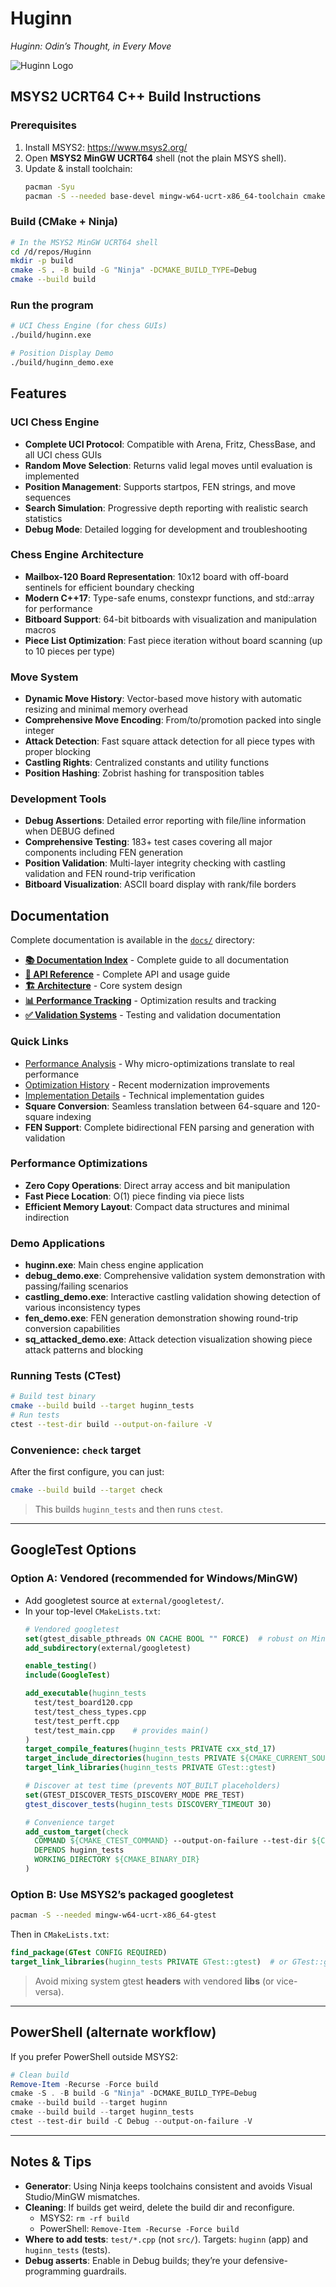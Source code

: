 # Huginn  
_Huginn: Odin’s Thought, in Every Move_

![Huginn Logo](images/Huginn.png)

## MSYS2 UCRT64 C++ Build Instructions

### Prerequisites
1. Install MSYS2: https://www.msys2.org/
2. Open **MSYS2 MinGW UCRT64** shell (not the plain MSYS shell).
3. Update & install toolchain:
   ```sh
   pacman -Syu
   pacman -S --needed base-devel mingw-w64-ucrt-x86_64-toolchain cmake ninja
   ```

### Build (CMake + Ninja)
```sh
# In the MSYS2 MinGW UCRT64 shell
cd /d/repos/Huginn
mkdir -p build
cmake -S . -B build -G "Ninja" -DCMAKE_BUILD_TYPE=Debug
cmake --build build
```

### Run the program
```sh
# UCI Chess Engine (for chess GUIs)
./build/huginn.exe

# Position Display Demo
./build/huginn_demo.exe
```

## Features

### UCI Chess Engine
- **Complete UCI Protocol**: Compatible with Arena, Fritz, ChessBase, and all UCI chess GUIs
- **Random Move Selection**: Returns valid legal moves until evaluation is implemented
- **Position Management**: Supports startpos, FEN strings, and move sequences
- **Search Simulation**: Progressive depth reporting with realistic search statistics
- **Debug Mode**: Detailed logging for development and troubleshooting

### Chess Engine Architecture
- **Mailbox-120 Board Representation**: 10x12 board with off-board sentinels for efficient boundary checking
- **Modern C++17**: Type-safe enums, constexpr functions, and std::array for performance
- **Bitboard Support**: 64-bit bitboards with visualization and manipulation macros
- **Piece List Optimization**: Fast piece iteration without board scanning (up to 10 pieces per type)

### Move System
- **Dynamic Move History**: Vector-based move history with automatic resizing and minimal memory overhead
- **Comprehensive Move Encoding**: From/to/promotion packed into single integer
- **Attack Detection**: Fast square attack detection for all piece types with proper blocking
- **Castling Rights**: Centralized constants and utility functions
- **Position Hashing**: Zobrist hashing for transposition tables

### Development Tools
- **Debug Assertions**: Detailed error reporting with file/line information when DEBUG defined
- **Comprehensive Testing**: 183+ test cases covering all major components including FEN generation
- **Position Validation**: Multi-layer integrity checking with castling validation and FEN round-trip verification
- **Bitboard Visualization**: ASCII board display with rank/file borders

## Documentation

Complete documentation is available in the [`docs/`](docs/) directory:

- **[📚 Documentation Index](docs/README.md)** - Complete guide to all documentation
- **[🔧 API Reference](docs/API.md)** - Complete API and usage guide  
- **[🏗️ Architecture](docs/POSITION_AND_MOVEGEN_ARCHITECTURE.md)** - Core system design
- **[📊 Performance Tracking](docs/PERFORMANCE_TRACKING.md)** - Optimization results and tracking
- **[✅ Validation Systems](docs/DEBUG_VALIDATION.md)** - Testing and validation documentation

### Quick Links
- [Performance Analysis](docs/DECODE_MOVE_ANALYSIS.md) - Why micro-optimizations translate to real performance
- [Optimization History](docs/DECODE_MOVE_REMOVAL.md) - Recent modernization improvements  
- [Implementation Details](docs/BITBOARD_IMPLEMENTATION.md) - Technical implementation guides
- **Square Conversion**: Seamless translation between 64-square and 120-square indexing
- **FEN Support**: Complete bidirectional FEN parsing and generation with validation

### Performance Optimizations
- **Zero Copy Operations**: Direct array access and bit manipulation
- **Fast Piece Location**: O(1) piece finding via piece lists
- **Efficient Memory Layout**: Compact data structures and minimal indirection

### Demo Applications
- **huginn.exe**: Main chess engine application
- **debug_demo.exe**: Comprehensive validation system demonstration with passing/failing scenarios
- **castling_demo.exe**: Interactive castling validation showing detection of various inconsistency types
- **fen_demo.exe**: FEN generation demonstration showing round-trip conversion capabilities
- **sq_attacked_demo.exe**: Attack detection visualization showing piece attack patterns and blocking

### Running Tests (CTest)
```sh
# Build test binary
cmake --build build --target huginn_tests
# Run tests
ctest --test-dir build --output-on-failure -V
```

### Convenience: `check` target
After the first configure, you can just:
```sh
cmake --build build --target check
```
> This builds `huginn_tests` and then runs `ctest`.

---

## GoogleTest Options

### Option A: Vendored (recommended for Windows/MinGW)
- Add googletest source at `external/googletest/`.
- In your top-level `CMakeLists.txt`:
  ```cmake
  # Vendored googletest
  set(gtest_disable_pthreads ON CACHE BOOL "" FORCE)  # robust on MinGW
  add_subdirectory(external/googletest)

  enable_testing()
  include(GoogleTest)

  add_executable(huginn_tests
    test/test_board120.cpp
    test/test_chess_types.cpp
    test/test_perft.cpp
    test/test_main.cpp    # provides main()
  )
  target_compile_features(huginn_tests PRIVATE cxx_std_17)
  target_include_directories(huginn_tests PRIVATE ${CMAKE_CURRENT_SOURCE_DIR}/src)
  target_link_libraries(huginn_tests PRIVATE GTest::gtest)

  # Discover at test time (prevents NOT_BUILT placeholders)
  set(GTEST_DISCOVER_TESTS_DISCOVERY_MODE PRE_TEST)
  gtest_discover_tests(huginn_tests DISCOVERY_TIMEOUT 30)

  # Convenience target
  add_custom_target(check
    COMMAND ${CMAKE_CTEST_COMMAND} --output-on-failure --test-dir ${CMAKE_BINARY_DIR}
    DEPENDS huginn_tests
    WORKING_DIRECTORY ${CMAKE_BINARY_DIR}
  )
  ```

### Option B: Use MSYS2’s packaged googletest
```sh
pacman -S --needed mingw-w64-ucrt-x86_64-gtest
```
Then in `CMakeLists.txt`:
```cmake
find_package(GTest CONFIG REQUIRED)
target_link_libraries(huginn_tests PRIVATE GTest::gtest)  # or GTest::gtest_main if you omit test_main.cpp
```

> Avoid mixing system gtest **headers** with vendored **libs** (or vice-versa).

---

## PowerShell (alternate workflow)
If you prefer PowerShell outside MSYS2:

```powershell
# Clean build
Remove-Item -Recurse -Force build
cmake -S . -B build -G "Ninja" -DCMAKE_BUILD_TYPE=Debug
cmake --build build --target huginn
cmake --build build --target huginn_tests
ctest --test-dir build -C Debug --output-on-failure -V
```

---

## Notes & Tips
- **Generator**: Using Ninja keeps toolchains consistent and avoids Visual Studio/MinGW mismatches.
- **Cleaning**: If builds get weird, delete the build dir and reconfigure.
  - MSYS2: `rm -rf build`
  - PowerShell: `Remove-Item -Recurse -Force build`
- **Where to add tests**: `test/*.cpp` (not `src/`). Targets: `huginn` (app) and `huginn_tests` (tests).
- **Debug asserts**: Enable in Debug builds; they’re your defensive-programming guardrails.
